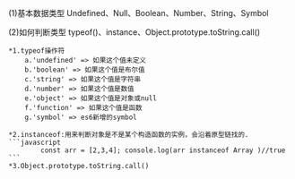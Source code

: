 (1)基本数据类型
    Undefined、Null、Boolean、Number、String、Symbol

(2)如何判断类型
    typeof()、instance、Object.prototype.toString.call()

    *1.typeof操作符
        a.'undefined' => 如果这个值未定义
        b.'boolean' => 如果这个值是布尔值
        c.'string' => 如果这个值是字符串
        d.'number' => 如果这个值是数值
        e.'object' => 如果这个值是对象或null
        f.'function' => 如果这个值是函数
        g.'symbol' => es6新增的symbol

    *2.instanceof:用来判断对象是不是某个构造函数的实例，会沿着原型链找的.
    ```javascript
            const arr = [2,3,4]; console.log(arr instanceof Array )//true
    ```
    *3.Object.prototype.toString.call()